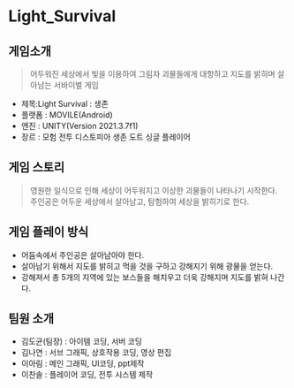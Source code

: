 # Light_Survival
게임소개
-------
> 어두워진 세상에서 빛을 이용하여 그림자 괴물들에게 대항하고 지도를 밝히며 살아남는 서바이벌 게임
* 제목:Light Survival : 생존
* 플랫폼 : MOVILE(Android)
* 엔진 : UNITY(Version 2021.3.7f1)
* 장르 : 모험 전투 디스토피아 생존 도트 싱글 플레이어

게임 스토리
----------
> 영원한 일식으로 인해 세상이 어두워지고
이상한 괴물들이 나타나기 시작한다. <br>
주인공은 어두운 세상에서 살아남고, 탐험하여
세상을 밝히기로 한다.

게임 플레이 방식
---------------
* 어둠속에서 주인공은 살아남아야 한다.
* 살아남기 위해서 지도를 밝히고 먹을 것을 구하고 강해지기 위해 광물을 얻는다.
* 강해져서 총 5개의 지역에 있는 보스들을 해치우고 더욱 강해지며 지도를 밝혀 나간다.

팀원 소개
---------
* 김도균(팀장) : 아이템 코딩, 서버 코딩
* 김나연 : 서브 그래픽, 상호작용 코딩, 영상 편집
* 이아림 : 메인 그래픽, UI코딩, ppt제작
* 이찬솔 : 플레이어 코딩, 전투 시스템 제작
